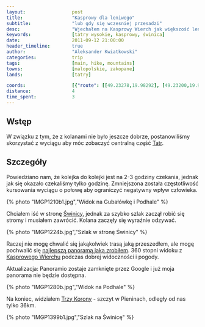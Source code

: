 ```yaml
---
layout:                 post
title:                  "Kasprowy dla leniwego"
subtitle:               "lub gdy się wczesniej przesadzi"
desc:                   "Wjechałem na Kasprowy Wierch jak większość leniwych ludzi gdyż jeszcze miałem problemy z kolanem. Tym razem nieby było prawie bezchmurne i mieliśmy widok na Podhale oraz Pieniny."
keywords:               [tatry wysokie, kasprowy, świnica]
date:                   2011-09-12 21:00:00
header_timeline:        true
author:                 "Aleksander Kwiatkowski"
categories:             trip
tags:                   [main, hike, mountains]
towns:                  [malopolskie, zakopane]
lands:                  [tatry]

coords:                 [{"route": [[49.23278,19.98292], [49.23200,19.98143], [49.22527,19.99224]], "type": "hike"}, {"route": [[49.28694,19.97117], [49.27757,19.98108], [49.26936,19.97945]], "type": "hike"}, {"route": [[49.26931,19.97923], [49.25197,19.97383], [49.23278,19.98292]], "type": "train"}]
distance:               4
time_spent:             3
---
```


[wiki-tatry]:           https://pl.wikipedia.org/wiki/Tatry
[wiki-swinica]:         https://pl.wikipedia.org/wiki/%C5%9Awinica
[wiki-trzy-korony]:     https://pl.wikipedia.org/wiki/Trzy_Korony_(szczyt)
[wiki-kasprowy]:        https://pl.wikipedia.org/wiki/Kasprowy_Wierch

[panoramio-tatry]:      http://www.panoramio.com/photo/66997131

Wstęp
-----

W związku z tym, że z kolanami nie było jeszcze dobrze, postanowiliśmy skorzystać z wyciągu aby móc zobaczyć centralną część [Tatr][wiki-tatry].

Szczegóły
---------

Powiedziano nam, że kolejka do kolejki jest na 2-3 godziny czekania, jednak jak
się okazało czekaliśmy tylko godzinę. Zmniejszona została
częstotliwość kursowania wyciągu o połowę aby ograniczyć negatywny wpływ człowieka.

{% photo "IMGP1210b1.jpg","Widok na Gubałówkę i Podhale" %}

Chciałem iść w stronę [Świnicy][wiki-swinica], jednak za szybko szlak zaczął robić się
stromy i musiałem zawrócić. Kolana zaczęły się wyraźnie odzywać.

{% photo "IMGP1224b.jpg","Szlak w stronę Świnicy" %}

Raczej nie mogę chwalić się jakąkolwiek trasą jaką przeszedłem,
ale mogę pochwalić się [najlepszą panoramą jaką zrobiłem][panoramio-tatry].
360 stopni widoku z [Kasprowego Wierchu][wiki-kasprowy] podczas dobrej widoczności i pogody.

Aktualizacja: Panoramio zostaje zamknięte przez Google i już moja panorama nie będzie dostępna.

{% photo "IMGP1280b.jpg","Widok na Podhale" %}

Na koniec, widziałem [Trzy Korony][wiki-trzy-korony] - szczyt w Pieninach, odległy
od nas tylko 36km.

{% photo "IMGP1399b1.jpg","Szlak na Świnicę" %}

